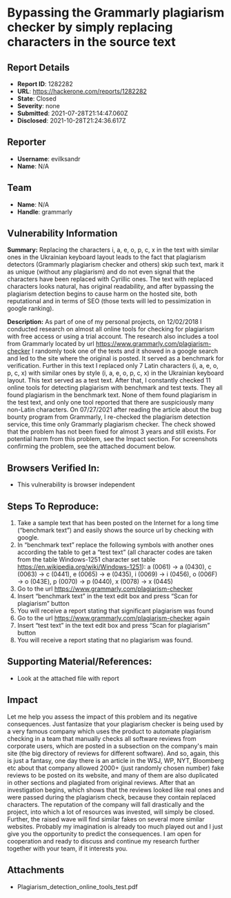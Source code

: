 # Bypassing the Grammarly plagiarism checker by simply replacing characters in the source text

## Report Details
- **Report ID**: 1282282
- **URL**: https://hackerone.com/reports/1282282
- **State**: Closed
- **Severity**: none
- **Submitted**: 2021-07-28T21:14:47.060Z
- **Disclosed**: 2021-10-28T21:24:36.617Z

## Reporter
- **Username**: evilksandr
- **Name**: N/A

## Team
- **Name**: N/A
- **Handle**: grammarly

## Vulnerability Information
**Summary:** 
Replacing the characters i, a, e, o, p, c, x in the text with similar ones in the Ukrainian keyboard layout leads to the fact that plagiarism detectors (Grammarly plagiarism checker and others) skip such text, mark it as unique (without any plagiarism) and do not even signal that the characters have been replaced with Cyrillic ones. The text with replaced characters looks natural, has original readability, and after bypassing the plagiarism detection begins to cause harm on the hosted site, both reputational and in terms of SEO (those texts will led to pessimization in google ranking).

**Description:** 
As part of one of my personal projects, on 12/02/2018 I conducted research on almost all online tools for checking for plagiarism with free access or using a trial account. 
The research also includes a tool from Grammarly located by url https://www.grammarly.com/plagiarism-checker 
I randomly took one of the texts and it showed in a google search and led to the site where the original is posted. It served as a benchmark for verification. Further in this text I replaced only 7 Latin characters (i, a, e, o, p, c, x) with similar ones by style (і, а, е, о, р, с, х) in the Ukrainian keyboard layout. This text served as a test text.
After that, I constantly checked 11 online tools for detecting plagiarism with benchmark and test texts.
They all found plagiarism in the benchmark  text.
None of them found plagiarism in the test text, and only one tool reported that there are suspiciously many non-Latin characters.
On 07/27/2021 after reading the article about the bug bounty program from Grammarly, I re-checked the plagiarism detection service, this time only Grammarly plagiarism checker. The check showed that the problem has not been fixed for almost 3 years and still exists.
For potential harm from this problem, see the Impact section.
For screenshots confirming the problem, see the attached document below.

## Browsers Verified In:

  * This vulnerability is browser independent

## Steps To Reproduce:

1. Take a sample text that has been posted on the Internet for a long time (“benchmark text”) and easily shows the source url by checking with google.
2. In “benchmark text” replace the following symbols with another ones according the table to get a “test text” (all character codes are taken from the table Windows-1251 character set table https://en.wikipedia.org/wiki/Windows-1251):
a (0061)  → а (0430), c (0063)  → с (0441), e (0065)  → е (0435), i (0069)  → і (0456), o (006F)  → о (043E), p (0070)  → р (0440), x (0078)  → х (0445)
3. Go to the url https://www.grammarly.com/plagiarism-checker 
4. Insert “benchmark text” in the text edit box and press “Scan for plagiarism” button
5. You will receive a report stating that significant plagiarism was found
6.  Go to the url https://www.grammarly.com/plagiarism-checker again
7. Insert “test text” in the text edit box and press “Scan for plagiarism” button
8. You will receive a report stating that no plagiarism was found.

## Supporting Material/References:

  * Look at the attached file with report

## Impact

Let me help you assess the impact of this problem and its negative consequences.
Just fantasize that your plagiarism checker is being used by a very famous company which uses the product to automate plagiarism checking in a team that manually checks all software reviews from corporate users, which are posted in a subsection on the company's main site (the big directory of reviews for different software).
And so, again, this is just a fantasy, one day there is an article in the WSJ, WP, NYT, Bloomberg etc about that company allowed 2000+ (just randomly chosen number) fake reviews to be posted on its website, and many of them are also duplicated in other sections and plagiated from original reviews. After that an investigation begins, which shows that the reviews looked like real ones and were passed during the plagiarism check, because they contain replaced characters.
The reputation of the company will fall drastically and the project, into which a lot of resources was invested, will simply be closed.
Further, the raised wave will find similar fakes on several more similar websites.
Probably my imagination is already too much played out and I just give you the opportunity to predict the consequences.
I am open for cooperation and ready to discuss and continue my research further together with your team, if it interests you.

## Attachments
- Plagiarism_detection_online_tools_test.pdf
